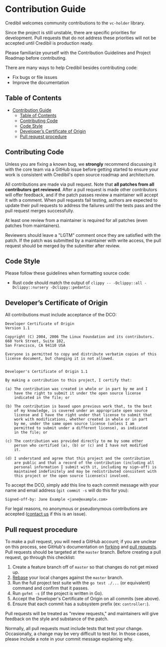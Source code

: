 # Contribution Guide

Credibil welcomes community contributions to the `vc-holder` library.

Since the project is still unstable, there are specific priorities for development. Pull requests 
that do not address these priorities will not be accepted until Credibil is production ready.

Please familiarize yourself with the Contribution Guidelines and Project Roadmap before 
contributing.

There are many ways to help Credibil besides contributing code:

- Fix bugs or file issues
- Improve the documentation

## Table of Contents

- [Contribution Guide](#contribution-guide)
  - [Table of Contents](#table-of-contents)
  - [Contributing Code](#contributing-code)
  - [Code Style](#code-style)
  - [Developer’s Certificate of Origin](#developers-certificate-of-origin)
  - [Pull request procedure](#pull-request-procedure)

## Contributing Code

Unless you are fixing a known bug, we **strongly** recommend discussing it with the core team via a
GitHub issue before getting started to ensure your work is consistent with Credibil's open source 
roadmap and architecture.

All contributions are made via pull request. Note that **all patches from all contributors get 
reviewed**. After a pull request is made other contributors will offer feedback, and if the patch
passes review a maintainer will accept it with a comment. When pull requests fail testing, authors 
are expected to update their pull requests to address the failures until the tests pass and the 
pull request merges successfully.

At least one review from a maintainer is required for all patches (even patches from maintainers).

Reviewers should leave a "LGTM" comment once they are satisfied with the patch. If the patch was
submitted by a maintainer with write access, the pull request should be merged by the submitter
after review.

## Code Style

Please follow these guidelines when formatting source code:

- Rust code should match the output of `clippy -- -Dclippy::all -Dclippy::nursery -Dclippy::pedantic`

## Developer’s Certificate of Origin

All contributions must include acceptance of the DCO:

```text
Developer Certificate of Origin
Version 1.1

Copyright (C) 2004, 2006 The Linux Foundation and its contributors.
660 York Street, Suite 102,
San Francisco, CA 94110 USA

Everyone is permitted to copy and distribute verbatim copies of this
license document, but changing it is not allowed.


Developer's Certificate of Origin 1.1

By making a contribution to this project, I certify that:

(a) The contribution was created in whole or in part by me and I
    have the right to submit it under the open source license
    indicated in the file; or

(b) The contribution is based upon previous work that, to the best
    of my knowledge, is covered under an appropriate open source
    license and I have the right under that license to submit that
    work with modifications, whether created in whole or in part
    by me, under the same open source license (unless I am
    permitted to submit under a different license), as indicated
    in the file; or

(c) The contribution was provided directly to me by some other
    person who certified (a), (b) or (c) and I have not modified
    it.

(d) I understand and agree that this project and the contribution
    are public and that a record of the contribution (including all
    personal information I submit with it, including my sign-off) is
    maintained indefinitely and may be redistributed consistent with
    this project or the open source license(s) involved.
```

To accept the DCO, simply add this line to each commit message with your name and email address 
(`git commit -s` will do this for you):

```text
Signed-off-by: Jane Example <jane@example.com>
```

For legal reasons, no anonymous or pseudonymous contributions are accepted 
([contact us](mailto:andrew@credibil.io) if this is an issue).

## Pull request procedure

To make a pull request, you will need a GitHub account; if you are unclear on this process, see
GitHub's documentation on [forking](https://help.github.com/articles/fork-a-repo) and 
[pull requests](https://help.github.com/articles/using-pull-requests). Pull requests should be
targeted at the `master` branch. Before creating a pull request, go through this checklist:

1. Create a feature branch off of `master` so that changes do not get mixed up.
2. [Rebase](https://git-scm.com/book/en/Git-Branching-Rebasing) your local changes against the
   `master` branch.
3. Run the full project test suite with the `go test ./...` (or equivalent) command and confirm
   that it passes.
4. Run `gofmt -s` (if the project is written in Go).
5. Accept the Developer's Certificate of Origin on all commits (see above).
6. Ensure that each commit has a subsystem prefix (ex: `controller:`).

Pull requests will be treated as "review requests," and maintainers will give feedback on the
style and substance of the patch.

Normally, all pull requests must include tests that test your change. Occasionally, a change may
be very difficult to test for. In those cases, please include a note in your commit message 
explaining why.
